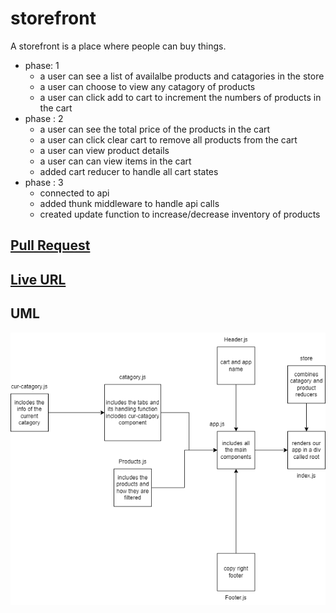 # storefront

A storefront is a place where people can buy things.

- phase: 1
  - a user can see a list of availalbe products and catagories in the store
  - a user can choose to view any catagory of products
  - a user can click add to cart to increment the numbers of products in the cart
- phase : 2
  - a user can see the total price of the products in the cart
  - a user can click clear cart to remove all products from the cart
  - a user can view product details
  - a user can can view items in the cart
  - added cart reducer to handle all cart states
- phase : 3
  - connected to api
  - added thunk middleware to handle api calls
  - created update function to increase/decrease inventory of products

## [Pull Request](https://github.com/Mhsalameh/storefront/pull/10)

## [Live URL](https://not-a-real-store.netlify.app/)

## UML

![uml](./assets/not-a-store-uml-redux.png)

